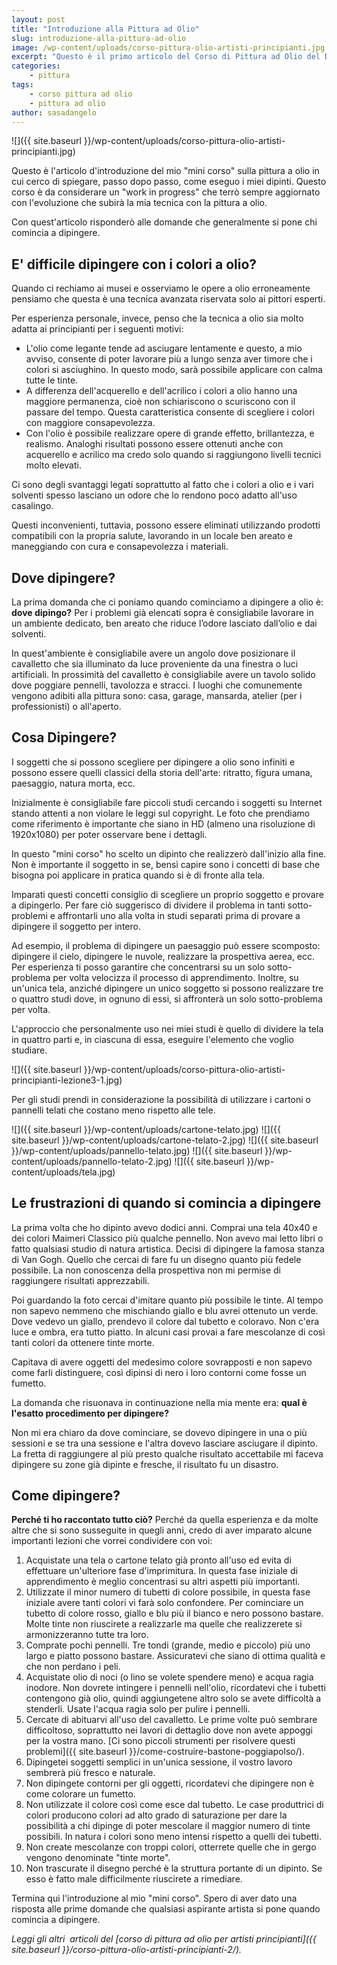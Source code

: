 ```yaml
---
layout: post
title: "Introduzione alla Pittura ad Olio"
slug: introduzione-alla-pittura-ad-olio
image: /wp-content/uploads/corso-pittura-olio-artisti-principianti.jpg
excerpt: "Questo è il primo articolo del Corso di Pittura ad Olio del Dsito web Disegno e Pittura. Esso cercherà di dare risposta ai dubbi dell&#039;artista principiante."
categories:
    - pittura
tags:
    - corso pittura ad olio
    - pittura ad olio
author: sasadangelo
---
```


![]({{ site.baseurl }}/wp-content/uploads/corso-pittura-olio-artisti-principianti.jpg)

Questo è l'articolo d'introduzione del mio "mini corso" sulla pittura a olio in cui cerco di spiegare, passo dopo passo, come eseguo i miei dipinti. Questo corso è da considerare un "work in progress" che terrò sempre aggiornato con l'evoluzione che subirà la mia tecnica con la pittura a olio.

Con quest'articolo risponderò alle domande che generalmente si pone chi comincia a dipingere.

## E' difficile dipingere con i colori a olio?

Quando ci rechiamo ai musei e osserviamo le opere a olio erroneamente pensiamo che questa è una tecnica avanzata riservata solo ai pittori esperti.

Per esperienza personale, invece, penso che la tecnica a olio sia molto adatta ai principianti per i seguenti motivi:

- L'olio come legante tende ad asciugare lentamente e questo, a mio avviso, consente di poter lavorare più a lungo senza aver timore che i colori si asciughino. In questo modo, sarà possibile applicare con calma tutte le tinte.
- A differenza dell'acquerello e dell'acrilico i colori a olio hanno una maggiore permanenza, cioè non schiariscono o scuriscono con il passare del tempo. Questa caratteristica consente di scegliere i colori con maggiore consapevolezza.
- Con l'olio è possibile realizzare opere di grande effetto, brillantezza, e realismo. Analoghi risultati possono essere ottenuti anche con acquerello e acrilico ma credo solo quando si raggiungono livelli tecnici molto elevati.

Ci sono degli svantaggi legati soprattutto al fatto che i colori a olio e i vari solventi spesso lasciano un odore che lo rendono poco adatto all'uso casalingo.

Questi inconvenienti, tuttavia, possono essere eliminati utilizzando prodotti compatibili con la propria salute, lavorando in un locale ben areato e maneggiando con cura e consapevolezza i materiali.

## Dove dipingere?

La prima domanda che ci poniamo quando cominciamo a dipingere a olio è: **dove dipingo?** Per i problemi già elencati sopra è consigliabile lavorare in un ambiente dedicato, ben areato che riduce l’odore lasciato dall’olio e dai solventi.

In quest'ambiente è consigliabile avere un angolo dove posizionare il cavalletto che sia illuminato da luce proveniente da una finestra o luci artificiali. In prossimità del cavalletto è consigliabile avere un tavolo solido dove poggiare pennelli, tavolozza e stracci. I luoghi che comunemente vengono adibiti alla pittura sono: casa, garage, mansarda, atelier (per i professionisti) o all'aperto.

## Cosa Dipingere?

I soggetti che si possono scegliere per dipingere a olio sono infiniti e possono essere quelli classici della storia dell'arte: ritratto, figura umana, paesaggio, natura morta, ecc.

Inizialmente è consigliabile fare piccoli studi cercando i soggetti su Internet stando attenti a non violare le leggi sul copyright. Le foto che prendiamo come riferimento è importante che siano in HD (almeno una risoluzione di 1920x1080) per poter osservare bene i dettagli.

In questo "mini corso" ho scelto un dipinto che realizzerò dall'inizio alla fine. Non è importante il soggetto in se, bensì capire sono i concetti di base che bisogna poi applicare in pratica quando si è di fronte alla tela.

Imparati questi concetti consiglio di scegliere un proprio soggetto e provare a dipingerlo. Per fare ciò suggerisco di dividere il problema in tanti sotto-problemi e affrontarli uno alla volta in studi separati prima di provare a dipingere il soggetto per intero.

Ad esempio, il problema di dipingere un paesaggio può essere scomposto: dipingere il cielo, dipingere le nuvole, realizzare la prospettiva aerea, ecc. Per esperienza ti posso garantire che concentrarsi su un solo sotto-problema per volta velocizza il processo di apprendimento. Inoltre, su un'unica tela, anziché dipingere un unico soggetto si possono realizzare tre o quattro studi dove, in ognuno di essi, si affronterà un solo sotto-problema per volta.

L'approccio che personalmente uso nei miei studi è quello di dividere la tela in quattro parti e, in ciascuna di essa, eseguire l'elemento che voglio studiare.

![]({{ site.baseurl }}/wp-content/uploads/corso-pittura-olio-artisti-principianti-lezione3-1.jpg)

Per gli studi prendi in considerazione la possibilità di utilizzare i cartoni o pannelli telati che costano meno rispetto alle tele.

![]({{ site.baseurl }}/wp-content/uploads/cartone-telato.jpg)
![]({{ site.baseurl }}/wp-content/uploads/cartone-telato-2.jpg)
![]({{ site.baseurl }}/wp-content/uploads/pannello-telato.jpg) 
![]({{ site.baseurl }}/wp-content/uploads/pannello-telato-2.jpg) 
![]({{ site.baseurl }}/wp-content/uploads/tela.jpg)

## Le frustrazioni di quando si comincia a dipingere

La prima volta che ho dipinto avevo dodici anni. Comprai una tela 40x40 e dei colori Maimeri Classico più qualche pennello. Non avevo mai letto libri o fatto qualsiasi studio di natura artistica. Decisi di dipingere la famosa stanza di Van Gogh. Quello che cercai di fare fu un disegno quanto più fedele possibile. La non conoscenza della prospettiva non mi permise di raggiungere risultati apprezzabili.

Poi guardando la foto cercai d'imitare quanto più possibile le tinte. Al tempo non sapevo nemmeno che mischiando giallo e blu avrei ottenuto un verde. Dove vedevo un giallo, prendevo il colore dal tubetto e coloravo. Non c'era luce e ombra, era tutto piatto. In alcuni casi provai a fare mescolanze di così tanti colori da ottenere tinte morte.

Capitava di avere oggetti del medesimo colore sovrapposti e non sapevo come farli distinguere, così dipinsi di nero i loro contorni come fosse un fumetto.

La domanda che risuonava in continuazione nella mia mente era: **qual è l'esatto procedimento per dipingere?**

Non mi era chiaro da dove cominciare, se dovevo dipingere in una o più sessioni e se tra una sessione e l'altra dovevo lasciare asciugare il dipinto. La fretta di raggiungere al più presto qualche risultato accettabile mi faceva dipingere su zone già dipinte e fresche, il risultato fu un disastro.

## Come dipingere?

**Perché ti ho raccontato tutto ciò?** Perché da quella esperienza e da molte altre che si sono susseguite in quegli anni, credo di aver imparato alcune importanti lezioni che vorrei condividere con voi:

1. Acquistate una tela o cartone telato già pronto all'uso ed evita di effettuare un'ulteriore fase d'imprimitura. In questa fase iniziale di apprendimento è meglio concentrasi su altri aspetti più importanti.
2. Utilizzate il minor numero di tubetti di colore possibile, in questa fase iniziale avere tanti colori vi farà solo confondere. Per cominciare un tubetto di colore rosso, giallo e blu più il bianco e nero possono bastare. Molte tinte non riuscirete a realizzarle ma quelle che realizzerete si armonizzeranno tutte tra loro.
3. Comprate pochi pennelli. Tre tondi (grande, medio e piccolo) più uno largo e piatto possono bastare. Assicuratevi che siano di ottima qualità e che non perdano i peli.
4. Acquistate olio di noci (o lino se volete spendere meno) e acqua ragia inodore. Non dovrete intingere i pennelli nell'olio, ricordatevi che i tubetti contengono già olio, quindi aggiungetene altro solo se avete difficoltà a stenderli. Usate l'acqua ragia solo per pulire i pennelli.
5. Cercate di abituarvi all'uso del cavalletto. Le prime volte può sembrare difficoltoso, soprattutto nei lavori di dettaglio dove non avete appoggi per la vostra mano. [Ci sono piccoli strumenti per risolvere questi problemi]({{ site.baseurl }}/come-costruire-bastone-poggiapolso/).
6. Dipingetei soggetti semplici in un'unica sessione, il vostro lavoro sembrerà più fresco e naturale.
7. Non dipingete contorni per gli oggetti, ricordatevi che dipingere non è come colorare un fumetto.
8. Non utilizzate il colore così come esce dal tubetto. Le case produttrici di colori producono colori ad alto grado di saturazione per dare la possibilità a chi dipinge di poter mescolare il maggior numero di tinte possibili. In natura i colori sono meno intensi rispetto a quelli dei tubetti.
9. Non create mescolanze con troppi colori, otterrete quelle che in gergo vengono denominate "tinte morte".
10. Non trascurate il disegno perché è la struttura portante di un dipinto. Se esso è fatto male difficilmente riuscirete a rimediare.

Termina qui l'introduzione al mio "mini corso". Spero di aver dato una risposta alle prime domande che qualsiasi aspirante artista si pone quando comincia a dipingere.

_Leggi gli altri  articoli del [corso di pittura ad olio per artisti principianti]({{ site.baseurl }}/corso-pittura-olio-artisti-principianti-2/)._
